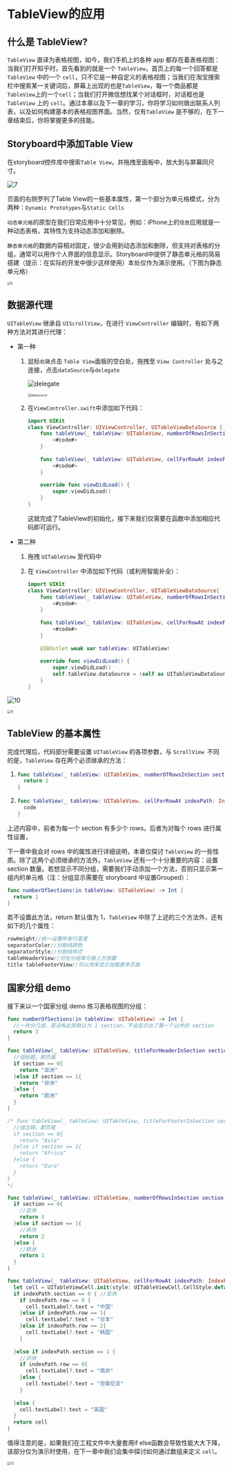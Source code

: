 # TableView的应用

## 什么是 TableView?

`TableView` 直译为表格视图，如今，我们手机上的各种 app 都存在着表格视图：当我们打开知乎时，首先看到的就是一个 `TableView`，首页上的每一个回答都是 `TableView` 中的一个 `cell`，只不它是一种自定义的表格视图；当我们在淘宝搜索栏中搜索某一关键词后，屏幕上出现的也是`TableView`，每一个商品都是`TableView`上的一个`cell`；当我们打开微信想找某个对话框时，对话框也是 `TableView` 上的 `cell`。通过本章以及下一章的学习，你将学习如何做出联系人列表，以及如何构建基本的表格视图界面。当然，仅有`TableView` 是不够的，在下一章结束后，你将掌握更多的技能。

## Storyboard中添加Table View

在storyboard控件库中搜索`Table View`，并拖拽至面板中，放大到与屏幕同尺寸。

![7](/Users/mac/Desktop/iOSdev/Task01：基础插件与功能/img/7.png)

页面的右侧罗列了Table View的一些基本属性，第一个部分为单元格模式，分为两种：`Dynamic Prototypes`与`Static Cells`

`动态单元格`的原型在我们日常应用中十分常见，例如：iPhone上的`信息`应用就是一种动态表格，其特性为支持动态添加和删除。

`静态单元格`的数据内容相对固定，很少会用到动态添加和删除，但支持对表格的分组，通常可以用作个人界面的信息显示。Storyboard中提供了静态单元格的简易搭建（提示：在实际的开发中很少这样使用）本处仅作为演示使用。（下图为静态单元格）

<img src="/Users/mac/Desktop/iOSdev/Task01：基础插件与功能/img/8.png" alt="8" style="zoom:50%;" />



## 数据源代理

`UITableView` 继承自 `UIScrollView`，在进行 `ViewController` 编辑时，有如下两种方法对其进行代理：

- 第一种

  1. 鼠标`右键`点击 `Table View`面板的空白处，拖拽至 `View Controller` 处与之连接，点击`dataSource`与`delegate`

     ![delegate](/Users/mac/Desktop/iOSdev/Task01：基础插件与功能/img/delegate.png)

     <img src="/Users/mac/Desktop/iOSdev/Task01：基础插件与功能/img/datasource.png" alt="datasource" style="zoom:50%;" />

  2. 在`ViewController.swift`中添加如下代码：

     ```swift 
     import UIKit
     class ViewController: UIViewController, UITableViewDataSource {
         func tableView(_ tableView: UITableView, numberOfRowsInSection section: Int) -> Int {
             <#code#>
         }
      
         func tableView(_ tableView: UITableView, cellForRowAt indexPath: IndexPath) -> UITableViewCell {
             <#code#>
         }
       
         override func viewDidLoad() {
             super.viewDidLoad()
         }   
     }
     ```

     这就完成了TableView的初始化，接下来我们仅需要在函数中添加相应代码即可运行。

- 第二种

  1. 拖拽 `UITableView` 至代码中

  2. 在 `ViewController` 中添加如下代码（或利用智能补全）：

     ```swift
     import UIKit
     class ViewController: UIViewController, UITableViewDataSource{
         func tableView(_ tableView: UITableView, numberOfRowsInSection section: Int) -> Int {
             <#code#>
         }
         
         func tableView(_ tableView: UITableView, cellForRowAt indexPath: IndexPath) -> UITableViewCell {
             <#code#>
         }
       
         @IBOutlet weak var tableView: UITableView!
         
         override func viewDidLoad() {
             super.viewDidLoad()
             self.tableView.dataSource = (self as UITableViewDataSource)
         }
     }
     ```
     

![10](/Users/mac/Desktop/iOSdev/Task01：基础插件与功能/img/10.png)

<img src="/Users/mac/Desktop/iOSdev/Task01：基础插件与功能/img/11.png" alt="11" style="zoom: 50%;" />

## TableView 的基本属性

完成代理后，代码部分需要设置 `UITableView` 的各项参数，与 `ScrollView `不同的是，`TableView` 存在两个必须继承的方法：

1. ```swift
   func tableView(_ tableView: UITableView, numberOfRowsInSection section: Int) -> Int {
     return 1
   }
   ```

2. ```swift
   func tableView(_ tableView: UITableView, cellForRowAt indexPath: IndexPath) -> UITableViewCell {
     code
   }
   ```

上述内容中，前者为每一个 section 有多少个 rows，后者为对每个 rows 进行属性设置，

下一章中我会对 rows 中的属性进行详细说明，本章仅探讨 `TableView` 的一些性质。除了这两个必须继承的方法外，`TableView` 还有一个十分重要的内容：设置 section 数量。若想显示不同分组，需要我们手动添加一个方法，否则只显示第一组内的单元格（注：分组显示需要在 storyboard 中设置Grouped）：

```swift
func numberOfSections(in tableView: UITableView) -> Int { 
  return 1
}
```

若不设置此方法，return 默认值为 1，`TableView` 中除了上述的三个方法外，还有如下的几个属性：

```swift
rowHeight//统一设置所有行高度
separatorColor//分割线颜色 
separatorStyle//分割线样式
tableHeaderView//可在分组单元格上方放置 
title tableFooterView//可以用来显示加载更多页面
```



## 国家分组 demo

接下来以一个国家分组 demo 练习表格视图的分组：

```swift
func numberOfSections(in tableView: UITableView) -> Int {
  //一共分几组，若没有此则默认为 1 section，不会显示出了第一个以外的 section
  return 3 
}

func tableView(_ tableView: UITableView, titleForHeaderInSection section: Int) -> String? {
  //组标题，即页眉
  if section == 0{ 
    return "亚洲"
  }else if section == 1{ 
    return "非洲"
  }else {
    return "欧洲"
  }
}

/* func tableView(_ tableView: UITableView, titleForFooterInSection section: Int) -> String? {
  //组注释，即页尾
  if section == 0{ 
    return "Asia"
  }else if section == 1{ 
    return "Africa"
  }else {
    return "Euro"
  } 
}
*/

func tableView(_ tableView: UITableView, numberOfRowsInSection section: Int) -> Int {
  if section == 0{ 
    //亚洲
    return 3
  }else if section == 1{
    //非洲
    return 2 
  }else {
    //欧洲
    return 1 
  }
}

func tableView(_ tableView: UITableView, cellForRowAt indexPath: IndexPath) -> UITableViewCell {
  let cell = UITableViewCell.init(style: UITableViewCell.CellStyle.default, reuseIdentifier: nil)
  if indexPath.section == 0 { //亚洲
    if indexPath.row == 0 { 
      cell.textLabel?.text = "中国"
    }else if indexPath.row == 1{
      cell.textLabel?.text = "日本"
    }else if indexPath.row == 2{ 
      cell.textLabel?.text = "韩国"
    }
    
  }else if indexPath.section == 1 {
    //非洲
    if indexPath.row == 0{ 
      cell.textLabel?.text = "南非"
    }else {
      cell.textLabel?.text = "坦桑尼亚"
    }
  
  }else {
    cell.textLabel?.text = "英国"
  }
  return cell 
}
```

值得注意的是，如果我们在工程文件中大量套用if else函数会导致性能大大下降，该部分仅为演示时使用，在下一章中我们会集中探讨如何通过数组来定义 `cell`。

<img src="/Users/mac/Desktop/iOSdev/Task01：基础插件与功能/img/12.png" alt="12" style="zoom:50%;" />

